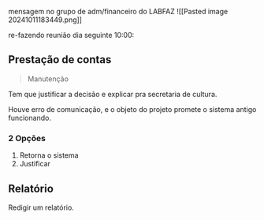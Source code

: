 mensagem no grupo de adm/financeiro do LABFAZ
![[Pasted image 20241011183449.png]]


re-fazendo reunião dia seguinte 10:00:

## Prestação de contas

> Manutenção

Tem que justificar a decisão e explicar pra secretaria de cultura. 

Houve erro de comunicação, e o objeto do projeto promete o sistema antigo funcionando.

### 2 Opções
1. Retorna o sistema
2. Justificar


## Relatório
Redigir um relatório.


